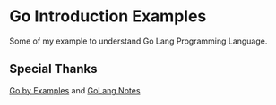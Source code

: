 # Go Introduction Examples
Some of my example to understand Go Lang Programming Language.

## Special Thanks
[Go by Examples](http://gobyexample.com/) and [GoLang Notes](http://github.com/luciotato/golang-notes/blob/master/OOP.md)
